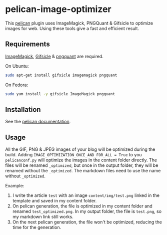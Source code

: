 pelican-image-optimizer
=======================

This [pelican](http://blog.getpelican.com/) plugin uses ImageMagick, PNGQuant &amp; Gifsicle to optimize images for web. Using these tools give a fast and efficient result.

## Requirements

[ImageMagick](http://www.imagemagick.org/), [Gifsicle](http://www.lcdf.org/gifsicle/) & [pngquant](http://pngquant.org/) are required.

On Ubuntu:
```bash
sudo apt-get install gifsicle imagemagick pngquant
```

On Fedora:
```bash
sudo yum install -y gifsicle ImageMagick pngquant
```

## Installation

See the [pelican documentation](http://docs.getpelican.com/en/latest/plugins.html).

## Usage

All the GIF, PNG & JPEG images of your blog will be optimized during the build.
Adding `IMAGE_OPTIMIZATION_ONCE_AND_FOR_ALL = True` to you `pelicanconf.py` will optimize the images in the content folder directly. The files will be renamed `_optimized`, but once in the output folder, they will be renamed without the `_optimized`.
The markdown files need to use the name without `_optimized`.

Example:
1. I write the article `test` with an image `content/img/test.png` linked in the template and saved in my content folder.
2. On pelican generation, the file is optimized in my content folder and renamed `test_optimized.png`. In my output folder, the file is `test.png`, so my markdown link still works.
3. On the next pelican generation, the file won't be optimized, reducing the time for the generation.
